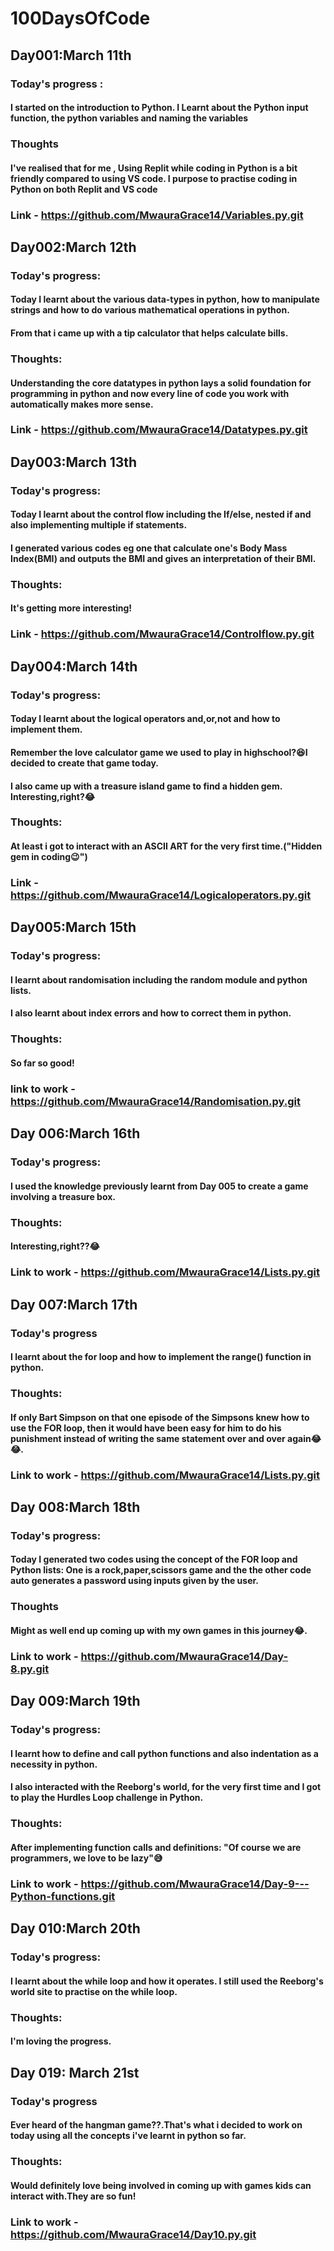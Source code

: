 # 100DaysOfCode
## Day001:March 11th
### Today's progress : 
#### I started on the introduction to Python. I Learnt about the Python input function, the python variables and naming the variables
### Thoughts
#### I've realised that for me , Using Replit while coding in Python is a bit friendly compared to using VS code. I purpose to practise coding in Python on both Replit and VS code
### Link - https://github.com/MwauraGrace14/Variables.py.git




## Day002:March 12th
### Today's progress: 
#### Today I learnt about the various data-types in python, how to manipulate strings and how to do various mathematical operations in python. 
#### From that i came up with a tip calculator that helps calculate bills.
### Thoughts:
#### Understanding the core datatypes in python lays a solid foundation for programming in python and now every line of code you work with automatically makes more sense.
### Link - https://github.com/MwauraGrace14/Datatypes.py.git


## Day003:March 13th
### Today's progress: 
#### Today I learnt about the control flow including the If/else, nested if and also implementing multiple if statements. 
#### I generated various codes eg one that calculate one's Body Mass Index(BMI) and outputs the BMI and gives an interpretation of their BMI.
### Thoughts:
#### It's getting more interesting!
### Link - https://github.com/MwauraGrace14/Controlflow.py.git

## Day004:March 14th
### Today's progress: 
#### Today I learnt about the logical operators and,or,not and how to implement them. 
#### Remember the love calculator game we used to play in highschool?😆I decided to create that game today.
#### I also came up with a treasure island game to find a hidden gem. Interesting,right?😂
### Thoughts:
#### At least i got to interact with an ASCII ART for the very first time.("Hidden gem in coding😉")
### Link -  https://github.com/MwauraGrace14/Logicaloperators.py.git

## Day005:March 15th
### Today's progress:
#### I learnt about randomisation including the random module and python lists.
#### I also learnt about index errors and how to correct them in python.
### Thoughts:
#### So far so good!
#### 
### link to work - https://github.com/MwauraGrace14/Randomisation.py.git

## Day 006:March 16th
### Today's progress:
#### I used the knowledge previously learnt from Day 005 to create a game involving a treasure box.
### Thoughts:
#### Interesting,right??😂
### Link to work - https://github.com/MwauraGrace14/Lists.py.git

## Day 007:March 17th
### Today's progress
#### I learnt about the for loop and how to implement the range() function in python.
### Thoughts:
#### If only Bart Simpson on that one episode of the Simpsons knew how to use the FOR loop, then it would have been easy for him to do his punishment instead of writing the same statement over and over again😂😂.
### Link to work - https://github.com/MwauraGrace14/Lists.py.git

## Day 008:March 18th
### Today's progress:
#### Today I generated two codes using the concept of the FOR loop and Python lists: One is a rock,paper,scissors game and the the other code auto generates a password using inputs given by the user.
### Thoughts
#### Might as well end up coming up with my own games in this journey😂.
### Link to work - https://github.com/MwauraGrace14/Day-8.py.git

## Day 009:March 19th
### Today's progress:
#### I learnt how to define and call python functions and also indentation as a necessity in python.
#### I also interacted with the Reeborg's world, for the very first time and I got to play the Hurdles Loop challenge in Python.
### Thoughts:
#### After implementing function calls and definitions: "Of course we are programmers, we love to be lazy"😅
### Link to work - https://github.com/MwauraGrace14/Day-9---Python-functions.git

## Day 010:March 20th
### Today's progress:
#### I learnt about the while loop and how it operates. I still used the Reeborg's world site to practise on the while loop.
### Thoughts:
#### I'm loving the progress.

## Day 019: March 21st
### Today's progress
#### Ever heard of the hangman game??.That's what i decided to work on today using all the concepts i've learnt in python so far.
### Thoughts:
#### Would definitely love being involved in coming up with games kids can interact with.They are so fun!
### Link to work - https://github.com/MwauraGrace14/Day10.py.git


